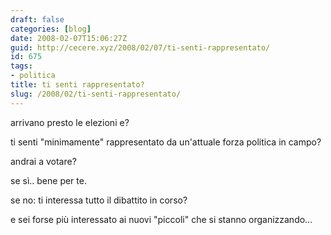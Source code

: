 ```yaml
---
draft: false
categories: [blog]
date: 2008-02-07T15:06:27Z
guid: http://cecere.xyz/2008/02/07/ti-senti-rappresentato/
id: 675
tags:
- politica
title: ti senti rappresentato?
slug: /2008/02/ti-senti-rappresentato/
---
```


arrivano presto le elezioni e?

ti senti "minimamente" rappresentato da un'attuale forza politica in campo?
  
andrai a votare?

se sì.. bene per te.

se no: ti interessa tutto il dibattito in corso?
  
e sei forse più interessato ai nuovi "piccoli" che si stanno organizzando…